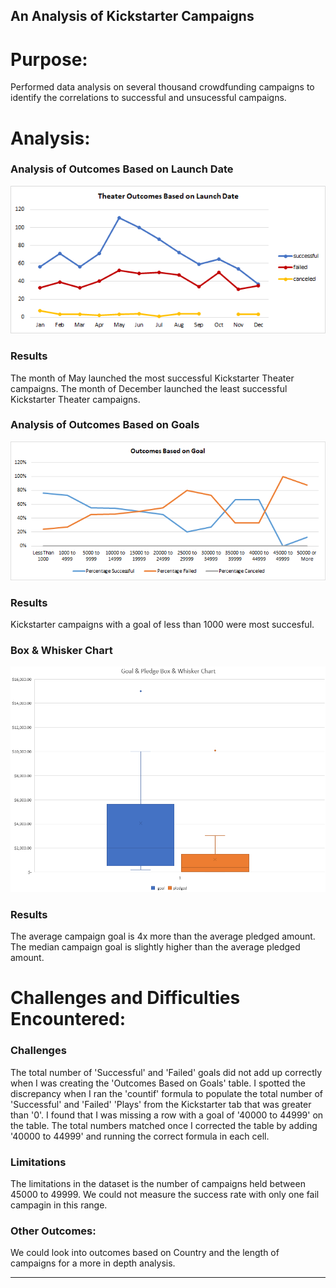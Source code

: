 ## An Analysis of Kickstarter Campaigns

# Purpose:
Performed data analysis on several thousand crowdfunding campaigns to identify the correlations to successful and unsucessful campaigns.

# Analysis:

### Analysis of Outcomes Based on Launch Date
![Theater Outcomes vs Launch Chart](https://github.com/frlinh/kickstarter-analysis/blob/014cd0fbb744b7b956830d396c71fe780300f2f0/Theater_Outcomes_vs_Launch.png)
### Results
The month of May launched the most successful Kickstarter Theater campaigns.
The month of December launched the least successful Kickstarter Theater campaigns.

### Analysis of Outcomes Based on Goals
![Outcomes vs Goals](https://github.com/frlinh/kickstarter-analysis/blob/014cd0fbb744b7b956830d396c71fe780300f2f0/Outcomes_vs_Goals.png)
### Results
Kickstarter campaigns with a goal of less than 1000 were most succesful.

### Box & Whisker Chart
![Kickstarter Box and Whisker Chart](https://github.com/frlinh/kickstarter-analysis/blob/2e91953608253f74c074ce4f25927a3581932ec9/Kickstarter%20Analysis%20Box%20and%20Whisker%20Chart.png)
### Results
The average campaign goal is 4x more than the average pledged amount.
The median campaign goal is slightly higher than the average pledged amount.

# Challenges and Difficulties Encountered:
### Challenges
The total number of 'Successful' and 'Failed' goals did not add up correctly when I was creating the 'Outcomes Based on Goals' table.  I spotted the discrepancy when I ran the 'countif' formula to populate the total number of 'Successful' and 'Failed' 'Plays' from the Kickstarter tab that was greater than '0'.  I found that I was missing a row with a goal of '40000 to 44999' on the table.  The total numbers matched once I corrected the table by adding '40000 to 44999' and running the correct formula in each cell.

### Limitations
The limitations in the dataset is the number of campaigns held between 45000 to 49999.  We could not measure the success rate with only one fail campagin in this range.

### Other Outcomes:
We could look into outcomes based on Country and the length of campaigns for a more in depth analysis.
___
